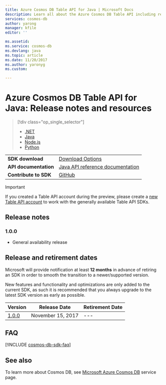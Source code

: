 ```yaml
---
title: Azure Cosmos DB Table API for Java | Microsoft Docs
description: Learn all about the Azure Cosmos DB Table API including release dates, retirement dates, and changes made between each version.
services: cosmos-db
author: yarong
manager: kfile
editor: ''

ms.assetid: 
ms.service: cosmos-db
ms.devlang: java
ms.topic: article
ms.date: 11/20/2017
ms.author: yaronyg
ms.custom: 

---
```

# Azure Cosmos DB Table API for Java: Release notes and resources
> [!div class="op_single_selector"]
> * [.NET](table-sdk-dotnet.md)
> * [Java](table-sdk-java.md)
> * [Node.js](table-sdk-nodejs.md)
> * [Python](table-sdk-python.md)
 

|   |   |
|---|---|
|**SDK download**|[Download Options](https://github.com/azure/azure-storage-java#download)|
|**API documentation**|[Java API reference documentation](http://azure.github.io/azure-storage-java/)|
|**Contribute to SDK**|[GitHub](https://github.com/Azure/azure-storage-java#contribute-code-or-provide-feedback)|

> [!IMPORTANT]
> If you created a Table API account during the preview, please create a [new Table API account](create-table-dotnet.md#create-a-database-account) to work with the generally available Table API SDKs.
>

## Release notes

### <a name="1.0.0"/>1.0.0
* General availability release

## Release and retirement dates
Microsoft will provide notification at least **12 months** in advance of retiring an SDK in order to smooth the transition to a newer/supported version.

New features and functionality and optimizations are only added to the current SDK, as such it is  recommended that you always upgrade to the latest SDK version as early as possible. 

| Version | Release Date | Retirement Date |
| --- | --- | --- |
| [1.0.0](#1.0.0) |November 15, 2017 |--- |

## FAQ
[!INCLUDE [cosmos-db-sdk-faq](../../includes/cosmos-db-sdk-faq.md)]

## See also
To learn more about Cosmos DB, see [Microsoft Azure Cosmos DB](https://azure.microsoft.com/services/cosmos-db/) service page. 

